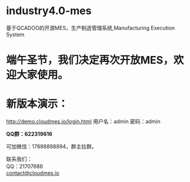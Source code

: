 # industry4.0-mes
基于QCADOO的开源MES，生产制造管理系统,Manufacturing Execution System

# 端午圣节，我们决定再次开放MES，欢迎大家使用。


# 新版本演示：
http://demo.cloudmes.io/login.html
用户名：admin
密码：admin


**QQ群：622319616**

可加微信：17898898894，群主拉群。

联系我们：\
QQ：21707686 \
contact@cloudmes.io

